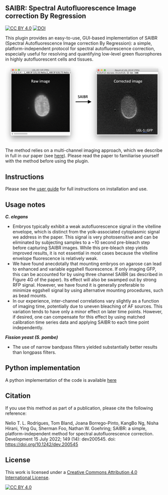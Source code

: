 ## SAIBR: Spectral Autofluorescence Image correction By Regression

[![CC BY 4.0][cc-by-shield]][cc-by]
[![DOI](https://zenodo.org/badge/431824914.svg)](https://zenodo.org/badge/latestdoi/431824914)

This plugin provides an easy-to-use, GUI-based implementation of SAIBR (Spectral Autofluorescence Image correction By Regression): a simple, platform-independent protocol for spectral autofluorescence correction, especially useful for resolving and quantifying low-level green fluorophores in highly autofluorescent cells and tissues.

![image](figure1.png)

The method relies on a multi-channel imaging approach, which we describe in full in our paper (see [here](https://journals.biologists.com/dev/article/149/14/dev200545/276004/SAIBR-a-simple-platform-independent-method-for)). Please read the paper to familiarise yourself with the method before using the plugin.

## Instructions

Please see the [user guide](https://raw.githubusercontent.com/goehringlab/saibr_fiji_plugin/master/saibr_user_guide.pdf) for full instructions on installation and use. 

## Usage notes

***C. elegans***

- Embryos typically exhibit a weak autofluorescence signal in the vitelline envelope, which is distinct from the yolk-associated cytoplasmic signal we address in the paper. This signal is very photosensitive and can be eliminated by subjecting samples to a ~10 second pre-bleach step before capturing SAIBR images. While this pre-bleach step yields improved results, it is not essential in most cases because the vitelline envelope fluorescence is relatively weak.
- We have found anecdotally that mounting embryos on agarose can lead to enhanced and variable eggshell fluorescence. If only imaging GFP, this can be accounted for by using three channel SAIBR (as described in Figure 4G of the paper). Its effect will also be swamped out by strong RFP signal. However, we have found it is generally preferable to minimize eggshell signal by using alternative mounting procedures, such as bead mounts.
- In our experience, inter-channel correlations vary slightly as a function of imaging time, potentially due to uneven bleaching of AF sources. This variation tends to have only a minor effect on later time points. However, if desired, one can compensate for this effect by using matched calibration time series data and applying SAIBR to each time point independently.

***Fission yeast (S. pombe)***
- The use of narrow bandpass filters yielded substantially better results than longpass filters.

## Python implementation

A python implementation of the code is available [here](https://github.com/goehringlab/saibr_python)

## Citation

If you use this method as part of a publication, please cite the following reference: 

Nelio T. L. Rodrigues, Tom Bland, Joana Borrego-Pinto, KangBo Ng, Nisha Hirani, Ying Gu, Sherman Foo, Nathan W. Goehring; SAIBR: a simple, platform-independent method for spectral autofluorescence correction. Development 15 July 2022; 149 (14): dev200545. doi: https://doi.org/10.1242/dev.200545

## License

This work is licensed under a
[Creative Commons Attribution 4.0 International License][cc-by].

[![CC BY 4.0][cc-by-image]][cc-by]

[cc-by]: http://creativecommons.org/licenses/by/4.0/
[cc-by-image]: https://i.creativecommons.org/l/by/4.0/88x31.png
[cc-by-shield]: https://img.shields.io/badge/License-CC%20BY%204.0-lightgrey.svg
